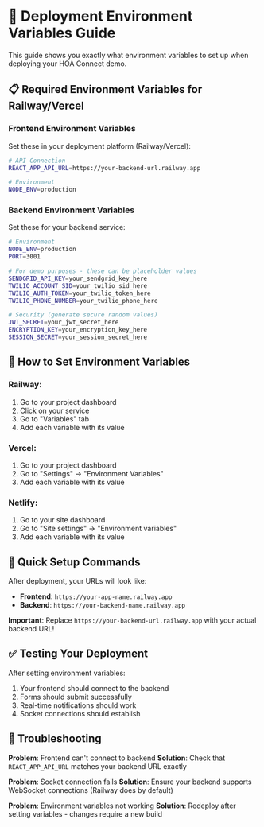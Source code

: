 # 🚀 Deployment Environment Variables Guide

This guide shows you exactly what environment variables to set up when deploying your HOA Connect demo.

## 📋 Required Environment Variables for Railway/Vercel

### **Frontend Environment Variables**
Set these in your deployment platform (Railway/Vercel):

```bash
# API Connection
REACT_APP_API_URL=https://your-backend-url.railway.app

# Environment
NODE_ENV=production
```

### **Backend Environment Variables**
Set these for your backend service:

```bash
# Environment
NODE_ENV=production
PORT=3001

# For demo purposes - these can be placeholder values
SENDGRID_API_KEY=your_sendgrid_key_here
TWILIO_ACCOUNT_SID=your_twilio_sid_here
TWILIO_AUTH_TOKEN=your_twilio_token_here
TWILIO_PHONE_NUMBER=your_twilio_phone_here

# Security (generate secure random values)
JWT_SECRET=your_jwt_secret_here
ENCRYPTION_KEY=your_encryption_key_here
SESSION_SECRET=your_session_secret_here
```

## 🔧 How to Set Environment Variables

### **Railway:**
1. Go to your project dashboard
2. Click on your service
3. Go to "Variables" tab
4. Add each variable with its value

### **Vercel:**
1. Go to your project dashboard
2. Go to "Settings" → "Environment Variables"
3. Add each variable with its value

### **Netlify:**
1. Go to your site dashboard
2. Go to "Site settings" → "Environment variables"
3. Add each variable with its value

## 🎯 Quick Setup Commands

After deployment, your URLs will look like:
- **Frontend**: `https://your-app-name.railway.app`
- **Backend**: `https://your-backend-name.railway.app`

**Important**: Replace `https://your-backend-url.railway.app` with your actual backend URL!

## ✅ Testing Your Deployment

After setting environment variables:
1. Your frontend should connect to the backend
2. Forms should submit successfully
3. Real-time notifications should work
4. Socket connections should establish

## 🐛 Troubleshooting

**Problem**: Frontend can't connect to backend
**Solution**: Check that `REACT_APP_API_URL` matches your backend URL exactly

**Problem**: Socket connection fails
**Solution**: Ensure your backend supports WebSocket connections (Railway does by default)

**Problem**: Environment variables not working
**Solution**: Redeploy after setting variables - changes require a new build
